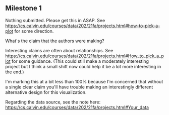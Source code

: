 ## Milestone 1

Nothing submitted. Please get this in ASAP. See https://cs.calvin.edu/courses/data/202/21fa/projects.html#how-to-pick-a-plot for some direction.

What's the claim that the authors were making?

Interesting claims are often about relationships. See https://cs.calvin.edu/courses/data/202/21fa/projects.html#How_to_pick_a_plot for some guidance. (This could still make a moderately interesting project but I think a small shift now could help it be a lot more interesting in the end.)

I'm marking this at a bit less than 100% because I'm concerned that without a single clear claim you'll have trouble making an interestingly different alternative design for this visualization.

Regarding the data source, see the note here: https://cs.calvin.edu/courses/data/202/21fa/projects.html#Your_data

